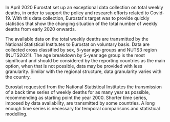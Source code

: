 In April 2020 Eurostat set up an exceptional data collection on
total weekly deaths, in order to support the policy and research
efforts related to Covid-19. With this data collection, Eurostat's
target was to provide quickly statistics that show the changing
situation of the total number of weekly deaths from early 2020 onwards.

The available data on the total weekly deaths are transmitted by
the National Statistical Institutes to Eurostat on voluntary basis.
Data are collected cross classified by sex, 5-year age-groups and
NUTS3 region (NUTS2021). The age breakdown by 5-year age group is
the most significant and should be considered by the reporting countries
as the main option, when that is not possible, data may be provided
with less granularity. Similar with the regional structure, data
granularity varies with the country.

Eurostat requested from the National Statistical Institutes the
transmission of a back time series of weekly deaths for as many year
as possible, recommending as starting point the year 2000. Shorter
time series, imposed by data availability, are transmitted by some
countries. A long enough time series is necessary for temporal
comparisons and statistical modelling.